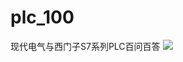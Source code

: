 # plc_100
现代电气与西门子S7系列PLC百问百答
![](http://ttss.oss-cn-beijing.aliyuncs.com/%E5%B1%8F%E5%B9%95%E5%BF%AB%E7%85%A7%202017-09-30%20%E4%B8%8B%E5%8D%882.43.49.png)
